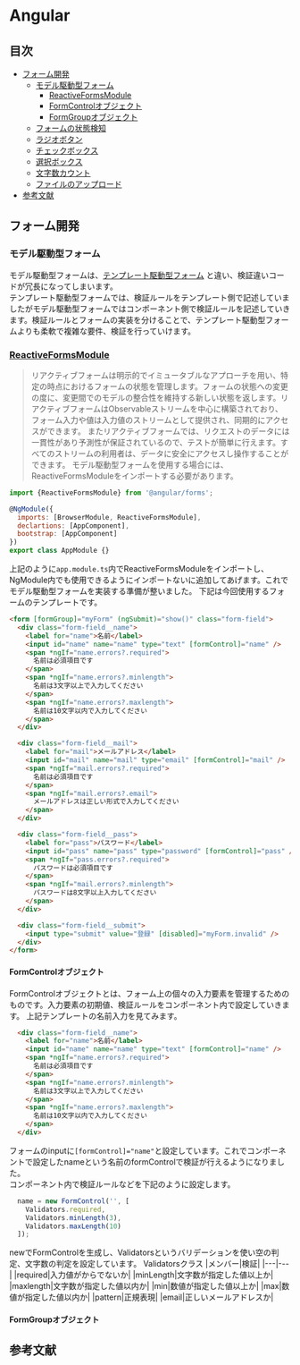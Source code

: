 # Angular

## 目次
- [フォーム開発]()
  - [モデル駆動型フォーム]()
    - [ReactiveFormsModule]()
    - [FormControlオブジェクト]()
    - [FormGroupオブジェクト]()
  - [フォームの状態検知]()
  - [ラジオボタン]()
  - [チェックボックス]()
  - [選択ボックス]()
  - [文字数カウント]()
  - [ファイルのアップロード]()
- [参考文献]()

## フォーム開発
### モデル駆動型フォーム
モデル駆動型フォームは、[テンプレート駆動型フォーム](https://angular.jp/guide/forms#%E3%83%86%E3%83%B3%E3%83%97%E3%83%AC%E3%83%BC%E3%83%88%E9%A7%86%E5%8B%95%E3%83%95%E3%82%A9%E3%83%BC%E3%83%A0)
と違い、検証違いコードが冗長になってしまいます。<br>
テンプレート駆動型フォームでは、検証ルールをテンプレート側で記述していましたがモデル駆動型フォームではコンポーネント側で検証ルールを記述していきます。検証ルールとフォームの実装を分けることで、テンプレート駆動型フォームよりも柔軟で複雑な要件、検証を行っていけます。
### [ReactiveFormsModule](https://angular.jp/guide/reactive-forms#%E3%83%AA%E3%82%A2%E3%82%AF%E3%83%86%E3%82%A3%E3%83%96%E3%83%95%E3%82%A9%E3%83%BC%E3%83%A0)
>リアクティブフォームは明示的でイミュータブルなアプローチを用い、特定の時点におけるフォームの状態を管理します。フォームの状態への変更の度に、変更間でのモデルの整合性を維持する新しい状態を返します。リアクティブフォームはObservableストリームを中心に構築されており、フォーム入力や値は入力値のストリームとして提供され、同期的にアクセスができます。
またリアクティブフォームでは、リクエストのデータには一貫性があり予測性が保証されているので、テストが簡単に行えます。すべてのストリームの利用者は、データに安全にアクセスし操作することができます。
モデル駆動型フォームを使用する場合には、ReactiveFormsModuleをインポートする必要があります。
```js
import {ReactiveFormsModule} from '@angular/forms';

@NgModule({
  imports: [BrowserModule, ReactiveFormsModule],
  declartions: [AppComponent],
  bootstrap: [AppComponent]
})
export class AppModule {}
```
上記のように`app.module.ts`内でReactiveFormsModuleをインポートし、NgModule内でも使用できるようにインポートないに追加してあげます。これでモデル駆動型フォームを実装する準備が整いました。
下記は今回使用するフォームのテンプレートです。

```html
<form [formGroup]="myForm" (ngSubmit)="show()" class="form-field">
  <div class="form-field__name">
    <label for="name">名前</label>
    <input id="name" name="name" type="text" [formControl]="name" />
    <span *ngIf="name.errors?.required">
      名前は必須項目です
    </span>
    <span *ngIf="name.errors?.minlength">
      名前は3文字以上で入力してください
    </span>
    <span *ngIf="name.errors?.maxlength">
      名前は10文字以内で入力してください
    </span>
  </div>

  <div class="form-field__mail">
    <label for="mail">メールアドレス</label>
    <input id="mail" name="mail" type="email" [formControl]="mail" />
    <span *ngIf="mail.errors?.required">
      名前は必須項目です
    </span>
    <span *ngIf="mail.errors?.email">
      メールアドレスは正しい形式で入力してください
    </span>
  </div>

  <div class="form-field__pass">
    <label for="pass">パスワード</label>
    <input id="pass" name="pass" type="password" [formControl]="pass" />
    <span *ngIf="pass.errors?.required">
      パスワードは必須項目です
    </span>
    <span *ngIf="mail.errors?.minlength">
      パスワードは8文字以上入力してください
    </span>
  </div>

  <div class="form-field__submit">
    <input type="submit" value="登録" [disabled]="myForm.invalid" />
  </div>
</form>
```
#### FormControlオブジェクト
FormControlオブジェクトとは、フォーム上の個々の入力要素を管理するためのものです。入力要素の初期値、検証ルールをコンポーネント内で設定していきます。
上記テンプレートの名前入力を見てみます。<br>
```html
  <div class="form-field__name">
    <label for="name">名前</label>
    <input id="name" name="name" type="text" [formControl]="name" />
    <span *ngIf="name.errors?.required">
      名前は必須項目です
    </span>
    <span *ngIf="name.errors?.minlength">
      名前は3文字以上で入力してください
    </span>
    <span *ngIf="name.errors?.maxlength">
      名前は10文字以内で入力してください
    </span>
  </div>
```
フォームのinputに`[formControl]="name"`と設定しています。これでコンポーネントで設定したnameという名前のformControlで検証が行えるようになりました。<br>
コンポーネント内で検証ルールなどを下記のように設定します。
```js
  name = new FormControl('', [
    Validators.required,
    Validators.minLength(3),
    Validators.maxLength(10)
  ]);
```
newでFormControlを生成し、Validatorsというバリデーションを使い空の判定、文字数の判定を設定しています。
Validatorsクラス
|メンバー|検証|
|---|---|
|required|入力値がからでないか|
|minLength|文字数が指定した値以上か|
|maxlength|文字数が指定した値以内か|
|min|数値が指定した値以上か|
|max|数値が指定した値以内か|
|pattern|正規表現|
|email|正しいメールアドレスか|

#### FormGroupオブジェクト
## 参考文献
